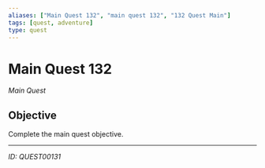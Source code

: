 ```yaml
---
aliases: ["Main Quest 132", "main quest 132", "132 Quest Main"]
tags: [quest, adventure]
type: quest
---
```


# Main Quest 132

*Main Quest*

## Objective
Complete the main quest objective.

---
*ID: QUEST00131*